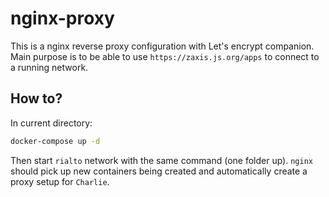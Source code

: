 # nginx-proxy

This is a nginx reverse proxy configuration with Let's encrypt companion.
Main purpose is to be able to use `https://zaxis.js.org/apps` to connect to
a running network.

## How to?

In current directory:
```bash
docker-compose up -d
```

Then start `rialto` network with the same command (one folder up). `nginx` should
pick up new containers being created and automatically create a proxy setup for `Charlie`.
